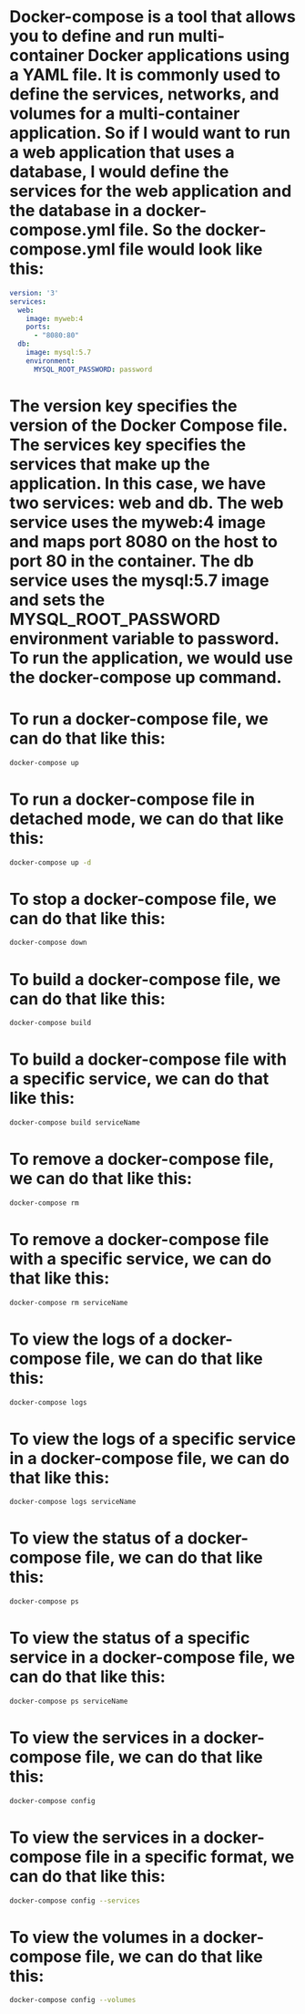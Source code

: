 
# Docker-compose is a tool that allows you to define and run multi-container Docker applications using a YAML file. It is commonly used to define the services, networks, and volumes for a multi-container application. So if I would want to run a web application that uses a database, I would define the services for the web application and the database in a docker-compose.yml file. So the docker-compose.yml file would look like this:
```yaml
version: '3'
services:
  web:
    image: myweb:4
    ports:
      - "8080:80"
  db:
    image: mysql:5.7
    environment:
      MYSQL_ROOT_PASSWORD: password
```
# The version key specifies the version of the Docker Compose file. The services key specifies the services that make up the application. In this case, we have two services: web and db. The web service uses the myweb:4 image and maps port 8080 on the host to port 80 in the container. The db service uses the mysql:5.7 image and sets the MYSQL_ROOT_PASSWORD environment variable to password. To run the application, we would use the docker-compose up command.

# To run a docker-compose file, we can do that like this:
```sh
docker-compose up
```
# To run a docker-compose file in detached mode, we can do that like this:
```sh
docker-compose up -d
```
# To stop a docker-compose file, we can do that like this:
```sh
docker-compose down
```

# To build a docker-compose file, we can do that like this:
```sh
docker-compose build
```
# To build a docker-compose file with a specific service, we can do that like this:
```sh
docker-compose build serviceName
```
# To remove a docker-compose file, we can do that like this:
```sh
docker-compose rm
```
# To remove a docker-compose file with a specific service, we can do that like this:
```sh
docker-compose rm serviceName
```
# To view the logs of a docker-compose file, we can do that like this:
```sh
docker-compose logs
```
# To view the logs of a specific service in a docker-compose file, we can do that like this:
```sh
docker-compose logs serviceName
```
# To view the status of a docker-compose file, we can do that like this:
```sh
docker-compose ps
```
# To view the status of a specific service in a docker-compose file, we can do that like this:
```sh
docker-compose ps serviceName
```

# To view the services in a docker-compose file, we can do that like this:
```sh
docker-compose config
```
# To view the services in a docker-compose file in a specific format, we can do that like this:
```sh
docker-compose config --services
```
# To view the volumes in a docker-compose file, we can do that like this:
```sh
docker-compose config --volumes
```
